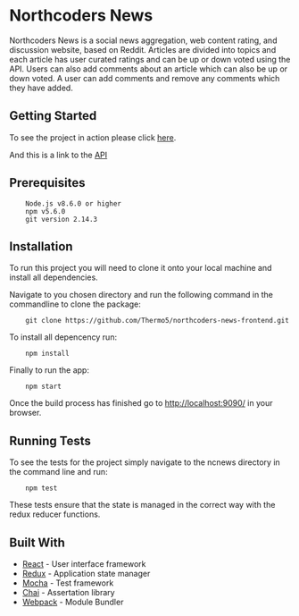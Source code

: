 # Northcoders News

Northcoders News is a social news aggregation, web content rating, and discussion website, based on Reddit. Articles are divided into topics and each article has user curated ratings and can be up or down voted using the API. Users can also add comments about an article which can also be up or down voted. A user can add comments and remove any comments which they have added.

## Getting Started

To see the project in action please click [here](https://northcoders-news-frontend.herokuapp.com/).

And this is a link to the [API](https://github.com/Thermo5/northcoders-news-backend)

## Prerequisites

```
    Node.js v8.6.0 or higher
    npm v5.6.0
    git version 2.14.3
```
## Installation
To run this project you will need to clone it onto your local machine and install all dependencies.

Navigate to you chosen directory and run the following command in the commandline to clone the package:
```
    git clone https://github.com/Thermo5/northcoders-news-frontend.git
```

To install all depencency run:
```
    npm install
```

Finally to run the app:
```
    npm start
```
Once the build process has finished go to [http://localhost:9090/](http://localhost:9090/) in your browser.

## Running Tests

To see the tests for the project simply navigate to the ncnews directory in the command line and run:

```
    npm test
```

These tests ensure that the state is managed in the correct way with the redux reducer functions. 


## Built With
* [React](https://github.com/facebook/react) - User interface framework
* [Redux](https://github.com/reactjs/redux) - Application state manager
* [Mocha](https://mochajs.org/) - Test framework
* [Chai](http://chaijs.com/) - Assertation library
* [Webpack](https://webpack.js.org/) - Module Bundler
